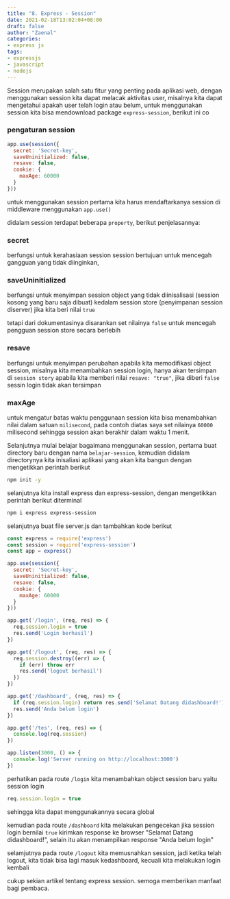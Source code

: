 ```yaml
---
title: "8. Express - Session"
date: 2021-02-18T13:02:04+08:00
draft: false
author: "Zaenal"
categories: 
- express js
tags:
- expressjs
- javascript
- nodejs
---
```

Session merupakan salah satu fitur yang penting pada aplikasi web, dengan menggunakan session kita dapat melacak aktivitas user, misalnya kita dapat mengetahui apakah user telah login atau belum, untuk menggunakan session kita bisa mendownload package `express-session`, berikut ini co

### pengaturan session
```javascript
app.use(session({
  secret: 'Secret-key',
  saveUninitialized: false,
  resave: false,
  cookie: {
    maxAge: 60000
  }
}))
```
untuk menggunakan session pertama kita harus mendaftarkanya session di middleware menggunakan `app.use()`

didalam session terdapat beberapa `property`, berikut penjelasannya:
### secret
berfungsi untuk kerahasiaan session session bertujuan untuk mencegah gangguan yang tidak diinginkan,

### saveUninitialized
berfungsi untuk menyimpan session object yang tidak diinisalisasi (session kosong yang baru saja dibuat) kedalam session store (penyimpanan session diserver) jika kita beri nilai `true`

tetapi dari dokumentasinya disarankan set nilainya `false` untuk mencegah pengguan session store secara berlebih 

### resave
berfungsi untuk menyimpan perubahan apabila kita memodifikasi object session, misalnya kita menambahkan session login, hanya akan tersimpan di `session story` apabila kita memberi nilai `resave: "true"`, jika diberi `false` sessin login tidak akan tersimpan

### maxAge
untuk mengatur batas waktu penggunaan session kita bisa menambahkan nilai dalam satuan `milisecond`, pada contoh diatas saya set nilainya `60000` milisecond sehingga session akan berakhir dalam waktu 1 menit.

Selanjutnya mulai belajar bagaimana menggunakan session, pertama buat directory baru dengan nama `belajar-session`, kemudian didalam directorynya kita inisaliasi aplikasi yang akan kita bangun dengan mengetikkan perintah berikut
```bash
npm init -y
```

selanjutnya kita install express dan express-session, dengan mengetikkan perintah berikut
diterminal
```bash
npm i express express-session
```

selanjutnya buat file server.js dan tambahkan kode berikut
```javascript
const express = require('express')
const session = require('express-session')
const app = express()

app.use(session({
  secret: 'Secret-key',
  saveUninitialized: false,
  resave: false,
  cookie: {
    maxAge: 60000
  }
}))

app.get('/login', (req, res) => {
  req.session.login = true
  res.send('Login berhasil')
})

app.get('/logout', (req, res) => {
  req.session.destroy((err) => {
    if (err) throw err
    res.send('logout berhasil')
  })
})

app.get('/dashboard', (req, res) => {
  if (req.session.login) return res.send('Selamat Datang didashboard!')
  res.send('Anda belum login')
})

app.get('/tes', (req, res) => {
  console.log(req.session)
})

app.listen(3000, () => {
  console.log('Server running on http://localhost:3000')
})
```
perhatikan pada route `/login` kita menambahkan object session baru yaitu session login
```javascript
req.session.login = true
```
sehingga kita dapat menggunakannya secara global

kemudian pada route `/dashboard` kita melakukan pengecekan jika session login
bernilai `true` kirimkan response ke browser "Selamat Datang didashboard!", selain itu akan menampilkan response "Anda belum login"

selamjutnya pada route `/logout` kita memusnahkan session, jadi ketika telah logout, kita tidak bisa lagi masuk kedashboard, kecuali kita melakukan login kembali

cukup sekian artikel tentang express session. semoga memberikan manfaat bagi pembaca.

